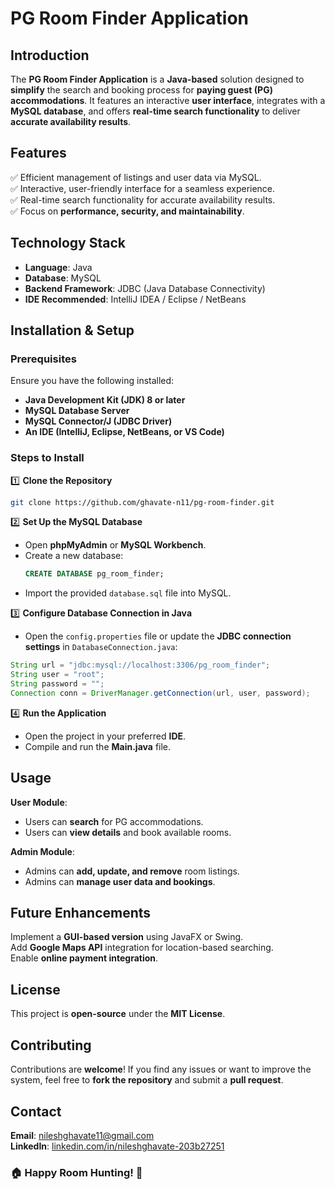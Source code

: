 # **PG Room Finder Application**  

## **Introduction**  
The **PG Room Finder Application** is a **Java-based** solution designed to **simplify** the search and booking process for **paying guest (PG) accommodations**. It features an interactive **user interface**, integrates with a **MySQL database**, and offers **real-time search functionality** to deliver **accurate availability results**.  

## **Features**  
✅ Efficient management of listings and user data via MySQL.  
✅ Interactive, user-friendly interface for a seamless experience.  
✅ Real-time search functionality for accurate availability results.  
✅ Focus on **performance, security, and maintainability**.  

## **Technology Stack**  
- **Language**: Java  
- **Database**: MySQL  
- **Backend Framework**: JDBC (Java Database Connectivity)  
- **IDE Recommended**: IntelliJ IDEA / Eclipse / NetBeans  

## **Installation & Setup**  

### **Prerequisites**  
Ensure you have the following installed:  
- **Java Development Kit (JDK) 8 or later**  
- **MySQL Database Server**  
- **MySQL Connector/J (JDBC Driver)**  
- **An IDE (IntelliJ, Eclipse, NetBeans, or VS Code)**  

### **Steps to Install**  

1️⃣ **Clone the Repository**  
```bash
git clone https://github.com/ghavate-n11/pg-room-finder.git
```  

2️⃣ **Set Up the MySQL Database**  
- Open **phpMyAdmin** or **MySQL Workbench**.  
- Create a new database:  
  ```sql
  CREATE DATABASE pg_room_finder;
  ```
- Import the provided `database.sql` file into MySQL.  

3️⃣ **Configure Database Connection in Java**  
- Open the `config.properties` file or update the **JDBC connection settings** in `DatabaseConnection.java`:  
```java
String url = "jdbc:mysql://localhost:3306/pg_room_finder";
String user = "root";
String password = "";
Connection conn = DriverManager.getConnection(url, user, password);
```  

4️⃣ **Run the Application**  
- Open the project in your preferred **IDE**.  
- Compile and run the **Main.java** file.  

## **Usage**  
**User Module**:  
- Users can **search** for PG accommodations.  
- Users can **view details** and book available rooms.  

 **Admin Module**:  
- Admins can **add, update, and remove** room listings.  
- Admins can **manage user data and bookings**.  

## **Future Enhancements**  
Implement a **GUI-based version** using JavaFX or Swing.  
Add **Google Maps API** integration for location-based searching.  
Enable **online payment integration**.  

## **License**  
This project is **open-source** under the **MIT License**.  

## **Contributing**  
Contributions are **welcome**! If you find any issues or want to improve the system, feel free to **fork the repository** and submit a **pull request**.  

## **Contact**  
**Email**: [nileshghavate11@gmail.com](mailto:nileshghavate11@gmail.com)  
**LinkedIn**: [linkedin.com/in/nileshghavate-203b27251](https://linkedin.com/in/nileshghavate-203b27251)  

### **🏠 Happy Room Hunting! 🏡**  
